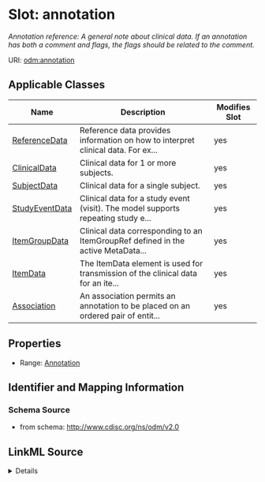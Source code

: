 # Slot: annotation


_Annotation reference: A general note about clinical data. If an annotation has both a comment and flags, the flags should be related to the comment._



URI: [odm:annotation](http://www.cdisc.org/ns/odm/v2.0/annotation)



<!-- no inheritance hierarchy -->




## Applicable Classes

| Name | Description | Modifies Slot |
| --- | --- | --- |
[ReferenceData](ReferenceData.md) | Reference data provides information on how to interpret clinical data. For ex... |  yes  |
[ClinicalData](ClinicalData.md) | Clinical data for 1 or more subjects. |  yes  |
[SubjectData](SubjectData.md) | Clinical data for a single subject. |  yes  |
[StudyEventData](StudyEventData.md) | Clinical data for a study event (visit). The model supports repeating study e... |  yes  |
[ItemGroupData](ItemGroupData.md) | Clinical data corresponding to an ItemGroupRef defined in the active MetaData... |  yes  |
[ItemData](ItemData.md) | The ItemData element is used for transmission of the clinical data for an ite... |  yes  |
[Association](Association.md) | An association permits an annotation to be placed on an ordered pair of entit... |  yes  |







## Properties

* Range: [Annotation](Annotation.md)





## Identifier and Mapping Information







### Schema Source


* from schema: http://www.cdisc.org/ns/odm/v2.0




## LinkML Source

<details>
```yaml
name: annotation
description: 'Annotation reference: A general note about clinical data. If an annotation
  has both a comment and flags, the flags should be related to the comment.'
from_schema: http://www.cdisc.org/ns/odm/v2.0
rank: 1000
alias: annotation
domain_of:
- ReferenceData
- ClinicalData
- SubjectData
- StudyEventData
- ItemGroupData
- ItemData
- Association
range: Annotation

```
</details>